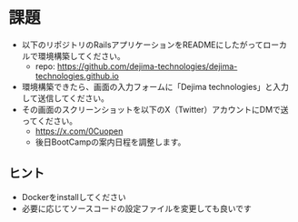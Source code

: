 # 課題

- 以下のリポジトリのRailsアプリケーションをREADMEにしたがってローカルで環境構築してください。
  - repo: https://github.com/dejima-technologies/dejima-technologies.github.io
- 環境構築できたら、画面の入力フォームに「Dejima technologies」と入力して送信してください。
- その画面のスクリーンショットを以下のX（Twitter）アカウントにDMで送ってください。
  - https://x.com/0Cuopen
  - 後日BootCampの案内日程を調整します。

## ヒント

- Dockerをinstallしてください
- 必要に応じてソースコードの設定ファイルを変更しても良いです

